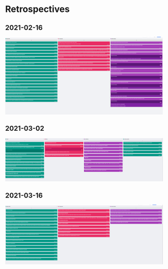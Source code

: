 # Retrospectives

## 2021-02-16

![Retrospective board](images/retro_2021-02-16.png "Retrospective board")

## 2021-03-02

![Retrospective board](images/retro_2021-03-02.png "Retrospective board")

## 2021-03-16

![Retrospective board](images/retro-2021-03-16-correct.png "Retrospective board")

